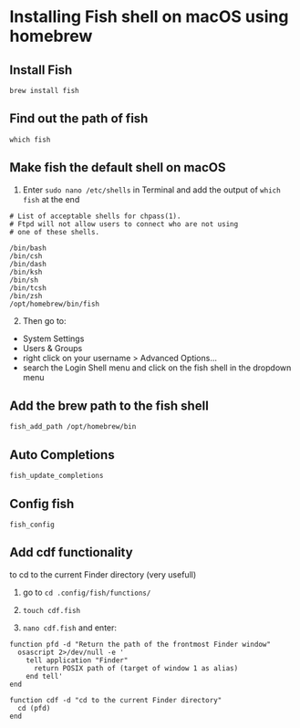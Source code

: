 # Installing Fish shell on macOS using homebrew

## Install Fish

`brew install fish`

## Find out the path of fish

`which fish`

## Make fish the default shell on macOS

1. Enter `sudo nano /etc/shells` in Terminal and add the output of `which fish` at the end

```
# List of acceptable shells for chpass(1).
# Ftpd will not allow users to connect who are not using
# one of these shells.

/bin/bash
/bin/csh
/bin/dash
/bin/ksh
/bin/sh
/bin/tcsh
/bin/zsh
/opt/homebrew/bin/fish
```

2. Then go to:

- System Settings
- Users & Groups
- right click on your username > Advanced Options...
- search the Login Shell menu and click on the fish shell in the dropdown menu

## Add the brew path to the fish shell

`fish_add_path /opt/homebrew/bin`

## Auto Completions

`fish_update_completions`

## Config fish

`fish_config`

## Add cdf functionality

to cd to the current Finder directory (very usefull)

1. go to `cd .config/fish/functions/`

2. `touch cdf.fish`

3. `nano cdf.fish` and enter:

```
function pfd -d "Return the path of the frontmost Finder window"
  osascript 2>/dev/null -e '
    tell application "Finder"
      return POSIX path of (target of window 1 as alias)
    end tell'
end

function cdf -d "cd to the current Finder directory"
  cd (pfd)
end
```

